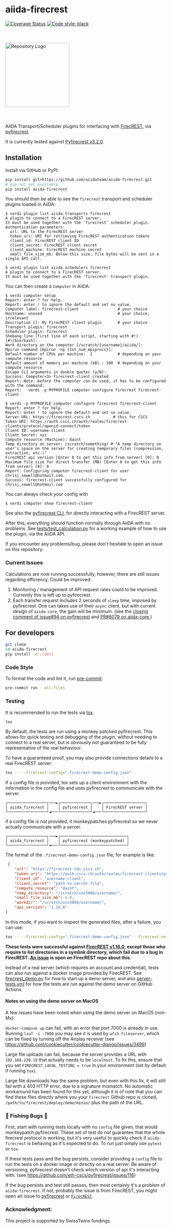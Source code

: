 # aiida-firecrest

[![Coverage Status][codecov-badge]][codecov-link]
[![Code style: black][black-badge]][black-link]

<br>
<div align="left">
  <img src="assets/logo.png" alt="Repository Logo" width="200" style="margin-top: 20px; margin-bottom: 20px;"/>
</div>
<br>

AiiDA Transport/Scheduler plugins for interfacing with [FirecREST](https://products.cscs.ch/firecrest/), via [pyfirecrest](https://github.com/eth-cscs/pyfirecrest).

It is currently tested against [Pyfirecrest v3.2.0](https://github.com/eth-cscs/pyfirecrest).


## Installation

Install via GitHub or PyPI:

```bash
pip install git+https://github.com/aiidateam/aiida-firecrest.git
# pip not yet available
pip install aiida-firecrest
```

You should then be able to see the `firecrest` transport and scheduler plugins loaded in AiiDA:

```console
$ verdi plugin list aiida.transports firecrest
A plugin to connect to a FirecREST server.
It must be used together with the 'firecrest' scheduler plugin.
Authentication parameters:
  url: URL to the FirecREST server
  token_uri: URI for retrieving FirecREST authentication tokens
  client_id: FirecREST client ID
  client_secret: FirecREST client secret
  client_machine: FirecREST machine secret
  small_file_size_mb: Below this size, file bytes will be sent in a single API call.

$ verdi plugin list aiida.schedulers firecrest
A plugin to connect to a FirecREST server.
It must be used together with the 'firecrest' transport plugin.
```

You can then create a `Computer` in AiiDA:

```console
$ verdi computer setup
Report: enter ? for help.
Report: enter ! to ignore the default and set no value.
Computer label: firecrest-client                 # your choice
Hostname: unused                                 # your choice, irrelevant
Description []: My FirecREST client plugin       # your choice
Transport plugin: firecrest
Scheduler plugin: firecrest
Shebang line (first line of each script, starting with #!) [#!/bin/bash]:
Work directory on the computer [/scratch/{username}/aiida/]:
Mpirun command [mpirun -np {tot_num_mpiprocs}]:
Default number of CPUs per machine:  2           # depending on your compute resource
Default amount of memory per machine (kB).: 100  # depending on your compute resource
Escape CLI arguments in double quotes [y/N]:
Success: Computer<3> firecrest-client created
Report: Note: before the computer can be used, it has to be configured with the command:
Report:   verdi -p MYPROFILE computer configure firecrest firecrest-client
```

```console
$ verdi -p MYPROFILE computer configure firecrest firecrest-client
Report: enter ? for help.
Report: enter ! to ignore the default and set no value.
Server URL: https://firecrest.cscs.ch          # this for CSCS
Token URI: https://auth.cscs.ch/auth/realms/firecrest-clients/protocol/openid-connect/token
Client ID: username-client
Client Secret: xyz
Compute resource (Machine): daint
Temp directory on server: /scratch/something/ # "A temp directory on user's space on the server for creating temporary files (compression, extraction, etc.)"
FirecREST api version [Enter 0 to get this info from server] [0]: 0
Maximum file size for direct transfer (MB) [Enter 0 to get this info from server] [0]: 0
Report: Configuring computer firecrest-client for user chrisj_sewell@hotmail.com.
Success: firecrest-client successfully configured for chrisj_sewell@hotmail.com
```

You can always check your config with
```console
$ verdi computer show firecrest-client
```

See also the [pyfirecrest CLI](https://github.com/eth-cscs/pyfirecrest), for directly interacting with a FirecREST server.


After this, everything should function normally through AiiDA with no problems.
See [tests/test_calculation.py](tests/test_calculation.py) for a working example of how to use the plugin, via the AiiDA API.

If you encounter any problems/bug, please don't hesitate to open an issue on this repository.

### Current Issues

Calculations are now running successfully, however, there are still issues regarding efficiency, Could be improved:

1. Monitoring / management of API request rates could to be improved. Currently this is left up to pyfirecrest.
2. Each transfer request includes 2 seconds of `sleep` time, imposed by pyfirecrest. One can takes use of their `async` client, but with current design of `aiida-core`, the gain will be minimum. (see the [closing comment of issue#94 on pyfirecrest](https://github.com/eth-cscs/pyfirecrest/issues/94) and [PR#6079 on aiida-core ](https://github.com/aiidateam/aiida-core/pull/6079))

## For developers

```bash
git clone
cd aiida-firecrest
pip install -e .[dev]
```

### Code Style

To format the code and lint it, run [pre-commit](https://pre-commit.com/):

```bash
pre-commit run --all-files
```

### Testing

It is recommended to run the tests via [tox](https://tox.readthedocs.io/en/latest/).

```bash
tox
```

By default, the tests are run using a monkey patched pyfirecrest.
This allows for quick testing and debugging of the plugin, without needing to connect to a real server, but is obviously not guaranteed to be fully representative of the real behaviour.

To have a guaranteed proof, you may also provide connections details to a real FirecREST server:

```bash
tox -- --firecrest-config=".firecrest-demo-config.json"
```


If a config file is provided, tox sets up a client environment with the information
in the config file and uses pyfirecrest to communicate with the server.
```plaintext
┌─────────────────┐───►┌─────────────┐───►┌──────────────────┐
│ aiida_firecrest │    │ pyfirecrest │    │ FirecREST server │
└─────────────────┘◄───└─────────────┘◄───└──────────────────┘
```

if a config file is not provided, it monkeypatches pyfirecrest so we never actually communicate with a server.
```plaintext
┌─────────────────┐───►┌─────────────────────────────┐
│ aiida_firecrest │    │ pyfirecrest (monkeypatched) │
└─────────────────┘◄───└─────────────────────────────┘
```

The format of the `.firecrest-demo-config.json` file, for example is like:


```json
 {
    "url": "https://firecrest-tds.cscs.ch",
    "token_uri": "https://auth.cscs.ch/auth/realms/firecrest-clients/protocol/openid-connect/token",
    "client_id": "username-client",
    "client_secret": "path-to-secret-file",
    "compute_resource": "daint",
    "temp_directory": "/scratch/snx3000/username/",
    "small_file_size_mb": 5.0,
    "workdir": "/scratch/snx3000/username/",
    "api_version": "1.16.0"
}
```

In this mode, if you want to inspect the generated files, after a failure, you can use:

```bash
tox -- --firecrest-config=".firecrest-demo-config.json" --firecrest-no-clean
```

**These tests were successful against [FirecREST v1.16.0](https://github.com/eth-cscs/firecrest/releases/tag/v1.16.0), except those who require to list directories in a symlink directory, which fail due to a bug in FirecREST. [An issue](https://github.com/eth-cscs/firecrest/issues/205) is open on FirecREST repo about this.**

Instead of a real server (which requires an account and credential), tests can also run against a docker image provided by FirecREST. See [firecrest_demo.py](firecrest_demo.py) for how to start up a demo server, and also [server-tests.yml](.github/workflows/server-tests.yml) for how the tests are run against the demo server on GitHub Actions.

<!-- If you want to analyse statistics of the API requests made by each test,
you can use the `--firecrest-requests` option:

```bash
tox -- --firecrest-requests
``` -->

#### Notes on using the demo server on MacOS

A few issues have been noted when using the demo server on MacOS (non-Mx):

`docker-compose up` can fail, with an error that port 7000 is already in use.
Running `lsof -i :7000` you may see it is used by `afs3-fileserver`,
which can be fixed by turning off the Airplay receiver
(see <https://github.com/cookiecutter/cookiecutter-django/issues/3499>)

Large file uploads can fail, because the server provides a URL with ``192.168.220.19`` that actually needs to be ``localhost``.
To fix this, ensure that you set `FIRECREST_LOCAL_TESTING = true` in your environment
(set by default if running `tox`).

Large file downloads has the same problem, but even with this fix, it will still fail with a 403 HTTP error, due to a signature mismatch.
No automatic workaround has been found for this yet,
although it is of note that you can find these files directly where you your `firecrest` Github repo is cloned, `/path/to/firecrest/deploy/demo/minio/` plus the path of the URL.

[codecov-badge]: https://codecov.io/gh/aiidateam/aiida-firecrest/branch/main/graph/badge.svg
[codecov-link]: https://codecov.io/gh/aiidateam/aiida-firecrest
[black-badge]: https://img.shields.io/badge/code%20style-black-000000.svg
[black-link]: https://github.com/ambv/black


### :bug: Fishing Bugs :bug:

First, start with running tests locally with no `config` file given, that would monkeypatch pyfirecrest. These set of test do not guarantee that the whole firecrest protocol is working, but it's very useful to quickly check if `aiida-firecrest` is behaving as it's expected to do. To run just simply use `pytest` or `tox`.

If these tests pass and the bug persists, consider providing a `config` file to run the tests on a docker image or directly on a real server. Be aware of versioning, pyfirecrest doesn't check which version of api it's interacting with.  (see https://github.com/eth-cscs/pyfirecrest/issues/116)

If the bug persists and test still passes, then most certainly it's a problem of `aiida-firecrest`.
If not, probably the issue is from FirecREST, you might open an issue to [pyfirecrest](https://github.com/eth-cscs/pyfirecrest) or [`FirecREST`](https://github.com/eth-cscs/firecrest).

### Acknowledgment:
This project is supported by SwissTwins fundings.
